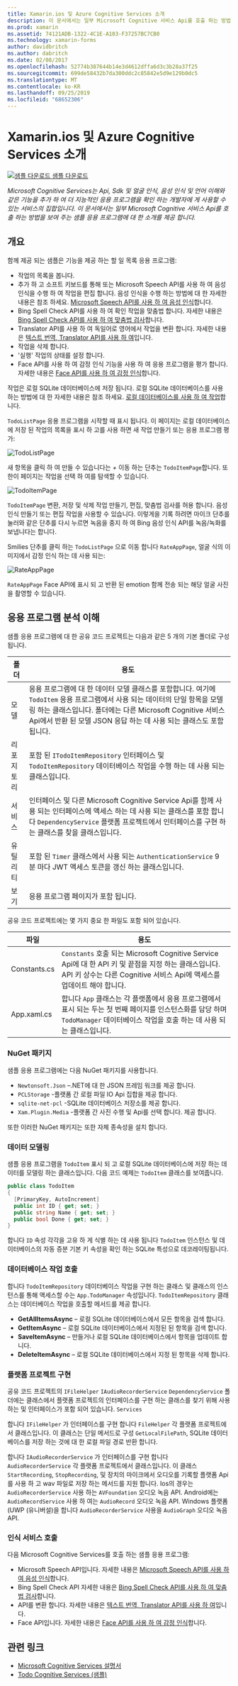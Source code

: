 ```yaml
---
title: Xamarin.ios 및 Azure Cognitive Services 소개
description: 이 문서에서는 일부 Microsoft Cognitive 서비스 Api를 호출 하는 방법을 보여 주는 샘플 응용 프로그램을 소개 합니다.
ms.prod: xamarin
ms.assetid: 74121ADB-1322-4C1E-A103-F37257BC7CB0
ms.technology: xamarin-forms
author: davidbritch
ms.author: dabritch
ms.date: 02/08/2017
ms.openlocfilehash: 52774b387644b14e3d4612dffa6d3c3b28a37f25
ms.sourcegitcommit: 699de58432b7da300ddc2c85842e5d9e129b0dc5
ms.translationtype: MT
ms.contentlocale: ko-KR
ms.lasthandoff: 09/25/2019
ms.locfileid: "68652306"
---
```

# <a name="xamarinforms-and-azure-cognitive-services-introduction"></a>Xamarin.ios 및 Azure Cognitive Services 소개

[![샘플 다운로드](~/media/shared/download.png) 샘플 다운로드](https://docs.microsoft.com/samples/xamarin/xamarin-forms-samples/webservices-todocognitiveservices)

_Microsoft Cognitive Services는 Api, Sdk 및 얼굴 인식, 음성 인식 및 언어 이해와 같은 기능을 추가 하 여 더 지능적인 응용 프로그램을 확인 하는 개발자에 게 사용할 수 있는 서비스의 집합입니다. 이 문서에서는 일부 Microsoft Cognitive 서비스 Api를 호출 하는 방법을 보여 주는 샘플 응용 프로그램에 대 한 소개를 제공 합니다._

## <a name="overview"></a>개요

함께 제공 되는 샘플은 기능을 제공 하는 할 일 목록 응용 프로그램:

- 작업의 목록을 봅니다.
- 추가 하 고 소프트 키보드를 통해 또는 Microsoft Speech API를 사용 하 여 음성 인식을 수행 하 여 작업을 편집 합니다. 음성 인식을 수행 하는 방법에 대 한 자세한 내용은 참조 하세요. [Microsoft Speech API를 사용 하 여 음성 인식](speech-recognition.md)합니다.
- Bing Spell Check API를 사용 하 여 확인 작업을 맞춤법 합니다. 자세한 내용은 [Bing Spell Check API를 사용 하 여 맞춤법 검사](spell-check.md)합니다.
- Translator API를 사용 하 여 독일어로 영어에서 작업을 변환 합니다. 자세한 내용은 [텍스트 번역, Translator API를 사용 하 여](text-translation.md)입니다.
- 작업을 삭제 합니다.
- '실행' 작업의 상태를 설정 합니다.
- Face API를 사용 하 여 감정 인식 기능을 사용 하 여 응용 프로그램을 평가 합니다. 자세한 내용은 [Face API를 사용 하 여 감정 인식](emotion-recognition.md)합니다.

작업은 로컬 SQLite 데이터베이스에 저장 됩니다. 로컬 SQLite 데이터베이스를 사용 하는 방법에 대 한 자세한 내용은 참조 하세요. [로컬 데이터베이스를 사용 하 여 작업](~/xamarin-forms/data-cloud/data/databases.md)합니다.

`TodoListPage` 응용 프로그램을 시작할 때 표시 됩니다. 이 페이지는 로컬 데이터베이스에 저장 된 작업의 목록을 표시 하 고를 사용 하면 새 작업 만들기 또는 응용 프로그램 평가:

![](introduction-images/sample-application-1.png "TodoListPage")

새 항목을 클릭 하 여 만들 수 있습니다는 *+* 이동 하는 단추는 `TodoItemPage`합니다. 또한이 페이지는 작업을 선택 하 여를 탐색할 수 있습니다.

![](introduction-images/sample-application-2.png "TodoItemPage")

`TodoItemPage` 변환, 저장 및 삭제 작업 만들기, 편집, 맞춤법 검사를 허용 합니다. 음성 인식 만들기 또는 편집 작업을 사용할 수 있습니다. 이렇게을 기록 하려면 마이크 단추를 눌러와 같은 단추를 다시 누르면 녹음을 중지 하 여 Bing 음성 인식 API를 녹음/녹화를 보냅니다는 합니다.

Smilies 단추를 클릭 하는 `TodoListPage` 으로 이동 합니다 `RateAppPage`, 얼굴 식의 이미지에서 감정 인식 하는 데 사용 되는:

![](introduction-images/sample-application-3.png "RateAppPage")

`RateAppPage` Face API에 표시 되 고 반환 된 emotion 함께 전송 되는 해당 얼굴 사진을 촬영할 수 있습니다.

## <a name="understand-the-application-anatomy"></a>응용 프로그램 분석 이해

샘플 응용 프로그램에 대 한 공유 코드 프로젝트는 다음과 같은 5 개의 기본 폴더로 구성 됩니다.

|폴더|용도|
|--- |--- |
|모델|응용 프로그램에 대 한 데이터 모델 클래스를 포함합니다. 여기에 `TodoItem` 응용 프로그램에서 사용 되는 데이터의 단일 항목을 모델링 하는 클래스입니다. 폴더에는 다른 Microsoft Cognitive 서비스 Api에서 반환 된 모델 JSON 응답 하는 데 사용 되는 클래스도 포함 됩니다.|
|리포지토리|포함 된 `ITodoItemRepository` 인터페이스 및 `TodoItemRepository` 데이터베이스 작업을 수행 하는 데 사용 되는 클래스입니다.|
|서비스|인터페이스 및 다른 Microsoft Cognitive Service Api를 함께 사용 되는 인터페이스에 액세스 하는 데 사용 되는 클래스를 포함 합니다 `DependencyService` 플랫폼 프로젝트에서 인터페이스를 구현 하는 클래스를 찾을 클래스입니다.|
|유틸리티|포함 된 `Timer` 클래스에서 사용 되는 `AuthenticationService` 9 분 마다 JWT 액세스 토큰을 갱신 하는 클래스입니다.|
|보기|응용 프로그램 페이지가 포함 됩니다.|

공유 코드 프로젝트에는 몇 가지 중요 한 파일도 포함 되어 있습니다.

|파일|용도|
|--- |--- |
|Constants.cs|`Constants` 호출 되는 Microsoft Cognitive Service Api에 대 한 API 키 및 끝점을 지정 하는 클래스입니다. API 키 상수는 다른 Cognitive 서비스 Api에 액세스를 업데이트 해야 합니다.|
|App.xaml.cs|합니다 `App` 클래스는 각 플랫폼에서 응용 프로그램에서 표시 되는 두는 첫 번째 페이지를 인스턴스화를 담당 하며 `TodoManager` 데이터베이스 작업을 호출 하는 데 사용 되는 클래스입니다.|

### <a name="nuget-packages"></a>NuGet 패키지

샘플 응용 프로그램에는 다음 NuGet 패키지를 사용합니다.

- `Newtonsoft.Json` –.NET에 대 한 JSON 프레임 워크를 제공 합니다.
- `PCLStorage` -플랫폼 간 로컬 파일 IO Api 집합을 제공 합니다.
- `sqlite-net-pcl` -SQLite 데이터베이스 저장소를 제공 합니다.
- `Xam.Plugin.Media` -플랫폼 간 사진 수행 및 Api를 선택 합니다. 제공 합니다.

또한 이러한 NuGet 패키지는 또한 자체 종속성을 설치 합니다.

### <a name="model-the-data"></a>데이터 모델링

샘플 응용 프로그램을 `TodoItem` 표시 되 고 로컬 SQLite 데이터베이스에 저장 하는 데이터를 모델링 하는 클래스입니다. 다음 코드 예제는 `TodoItem` 클래스를 보여줍니다.

```csharp
public class TodoItem
{
  [PrimaryKey, AutoIncrement]
  public int ID { get; set; }
  public string Name { get; set; }
  public bool Done { get; set; }
}
```

합니다 `ID` 속성 각각을 고유 하 게 식별 하는 데 사용 됩니다 `TodoItem` 인스턴스 및 데이터베이스의 자동 증분 기본 키 속성을 확인 하는 SQLite 특성으로 데코레이팅됩니다.

### <a name="invoke-database-operations"></a>데이터베이스 작업 호출

합니다 `TodoItemRepository` 데이터베이스 작업을 구현 하는 클래스 및 클래스의 인스턴스를 통해 액세스할 수는 `App.TodoManager` 속성입니다. `TodoItemRepository` 클래스는 데이터베이스 작업을 호출할 메서드를 제공 합니다.

- **GetAllItemsAsync** – 로컬 SQLite 데이터베이스에서 모든 항목을 검색 합니다.
- **GetItemAsync** – 로컬 SQLite 데이터베이스에서 지정된 된 항목을 검색 합니다.
- **SaveItemAsync** – 만들거나 로컬 SQLite 데이터베이스에서 항목을 업데이트 합니다.
- **DeleteItemAsync** – 로컬 SQLite 데이터베이스에서 지정 된 항목을 삭제 합니다.

### <a name="platform-project-implementations"></a>플랫폼 프로젝트 구현

공유 코드 프로젝트의 `IFileHelper` `IAudioRecorderService` `DependencyService` 폴더에는 클래스에서 플랫폼 프로젝트의 인터페이스를 구현 하는 클래스를 찾기 위해 사용 하는 및 인터페이스가 포함 되어 있습니다. `Services`

합니다 `IFileHelper` 가 인터페이스를 구현 합니다 `FileHelper` 각 플랫폼 프로젝트에서 클래스입니다. 이 클래스는 단일 메서드로 구성 `GetLocalFilePath`, SQLite 데이터베이스를 저장 하는 것에 대 한 로컬 파일 경로 반환 합니다.

합니다 `IAudioRecorderService` 가 인터페이스를 구현 합니다 `AudioRecorderService` 각 플랫폼 프로젝트에서 클래스입니다. 이 클래스 `StartRecording`, `StopRecording`, 및 장치의 마이크에서 오디오를 기록할 플랫폼 Api를 사용 하 고 wav 파일로 저장 하는 메서드를 지원 합니다. Ios의 경우는 `AudioRecorderService` 사용 하는 `AVFoundation` 오디오 녹음 API. Android에는 `AudioRecordService` 사용 하 여는 `AudioRecord` 오디오 녹음 API. Windows 플랫폼 (UWP (유니버설)을 합니다 `AudioRecorderService` 사용을 `AudioGraph` 오디오 녹음 API.

### <a name="invoke-cognitive-services"></a>인식 서비스 호출

다음 Microsoft Cognitive Services를 호출 하는 샘플 응용 프로그램:

- Microsoft Speech API입니다. 자세한 내용은 [Microsoft Speech API를 사용 하 여 음성 인식](speech-recognition.md)합니다.
- Bing Spell Check API 자세한 내용은 [Bing Spell Check API를 사용 하 여 맞춤법 검사](spell-check.md)합니다.
- API를 변환 합니다. 자세한 내용은 [텍스트 번역, Translator API를 사용 하 여](text-translation.md)입니다.
- Face API입니다. 자세한 내용은 [Face API를 사용 하 여 감정 인식](emotion-recognition.md)합니다.

## <a name="related-links"></a>관련 링크

- [Microsoft Cognitive Services 설명서](https://www.microsoft.com/cognitive-services/documentation)
- [Todo Cognitive Services (샘플)](https://docs.microsoft.com/samples/xamarin/xamarin-forms-samples/webservices-todocognitiveservices)
